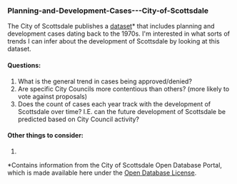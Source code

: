 ### Planning-and-Development-Cases---City-of-Scottsdale

The City of Scottsdale publishes a [dataset](http://data.scottsdaleaz.gov/dataset/planning-and-development-cases)* that includes planning and development cases dating back to the 1970s.  I'm interested in what sorts of trends I can infer about the development of Scottsdale by looking at this dataset.

#### Questions:
1.  What is the general trend in cases being approved/denied?
2.  Are specific City Councils more contentious than others? (more likely to vote against proposals)
3.  Does the count of cases each year track with the development of Scottsdale over time?  I.E. can the future development of Scottsdale be predicted based on City Council activity?

#### Other things to consider: 
1. 

*Contains information from the City of Scottsdale Open Database Portal, which is made available here under the [Open Database License](http://www.scottsdaleaz.gov/AssetFactory.aspx?did=69351).

